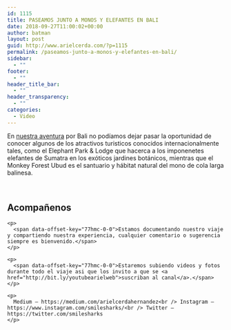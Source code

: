 ```yaml
---
id: 1115
title: PASEAMOS JUNTO A MONOS Y ELEFANTES EN BALI
date: 2018-09-27T11:00:02+00:00
author: batman
layout: post
guid: http://www.arielcerda.com/?p=1115
permalink: /paseamos-junto-a-monos-y-elefantes-en-bali/
sidebar:
  - ""
footer:
  - ""
header_title_bar:
  - ""
header_transparency:
  - ""
categories:
  - Video
---
```

<div class="" data-block="true" data-editor="d14nd" data-offset-key="96hld-0-0">
  <p class="_1mf _1mj" data-offset-key="96hld-0-0">
    <span data-offset-key="96hld-0-0">En <a href="http://www.arielcerda.com/nos-perdimos-en-las-calles-de-ubud-vlog/">nuestra aventura</a> por Bali no podíamos dejar pasar la oportunidad de conocer algunos de los atractivos turisticos conocidos internacionalmente tales, como el Elephant Park & Lodge que hacerca a los imponenetes elefantes de Sumatra en los exóticos jardines botánicos, mientras que el Monkey Forest Ubud es el santuario y hábitat natural del mono de cola larga balinesa.</span>
  </p>

  <p>
  </p>

  <div data-offset-key="96hld-0-0">
  </div>
</div>

<!--more-->

<div class="" data-block="true" data-editor="d14nd" data-offset-key="9boe0-0-0">
  <div class="_1mf _1mj" data-offset-key="9boe0-0-0">
    <span data-offset-key="9boe0-0-0"> </span>
  </div>
</div>

<div class="" data-block="true" data-editor="d14nd" data-offset-key="77hmc-0-0">
  <div class="_1mf _1mj" data-offset-key="77hmc-0-0">
    <h2>
      Acompañenos
    </h2>

    <p>
      <span data-offset-key="77hmc-0-0">Estamos documentando nuestro viaje y compartiendo nuestra experiencia, cualquier comentario o sugerencia siempre es bienvenido.</span>
    </p>

    <p>
      <span data-offset-key="77hmc-0-0">Estaremos subiendo videos y fotos durante todo el viaje asi que los invito a que se <a href="http://bit.ly/youtubearielweb">suscriban al canal</a>.</span>
    </p>

    <p>
      Medium — https://medium.com/arielcerdahernandez<br /> Instagram — https://www.instagram.com/smilesharks/<br /> Twitter — https://twitter.com/smilesharks
    </p>
  </div>
</div>
